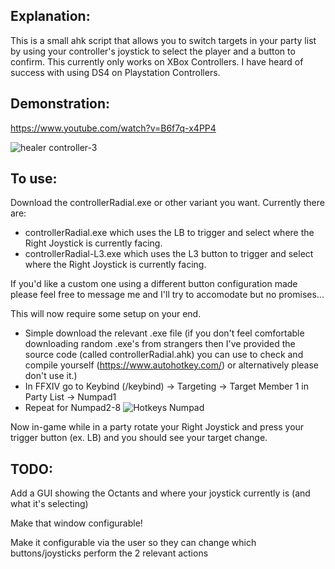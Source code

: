 ## Explanation:

This is a small ahk script that allows you to switch targets in your party list by using your controller's joystick to select the player and a button to confirm.
This currently only works on XBox Controllers. I have heard of success with using DS4 on Playstation Controllers.

## Demonstration:
https://www.youtube.com/watch?v=B6f7q-x4PP4

![healer controller-3](https://github.com/user-attachments/assets/67f3c8fc-d03b-4139-be45-0a4193be75e4)

## To use:

Download the controllerRadial.exe or other variant you want. Currently there are:
  - controllerRadial.exe which uses the LB to trigger and select where the Right Joystick is currently facing.
  - controllerRadial-L3.exe which uses the L3 button to trigger and select where the Right Joystick is currently facing.

If you'd like a custom one using a different button configuration made please feel free to message me and I'll try to accomodate but no promises...

This will now require some setup on your end.

 - Simple download the relevant .exe file (if you don't feel comfortable downloading random .exe's from strangers then I've provided the source code (called controllerRadial.ahk) you can use to check and compile yourself (https://www.autohotkey.com/) or alternatively please don't use it.)
 - In FFXIV go to Keybind (/keybind) -> Targeting -> Target Member 1 in Party List -> Numpad1
 - Repeat for Numpad2-8
![Hotkeys Numpad](https://github.com/user-attachments/assets/183127c8-664d-4d84-8a52-78bc33487b21)

Now in-game while in a party rotate your Right Joystick and press your trigger button (ex. LB) and you should see your target change.

## TODO:
Add a GUI showing the Octants and where your joystick currently is (and what it's selecting)

Make that window configurable!

Make it configurable via the user so they can change which buttons/joysticks perform the 2 relevant actions

